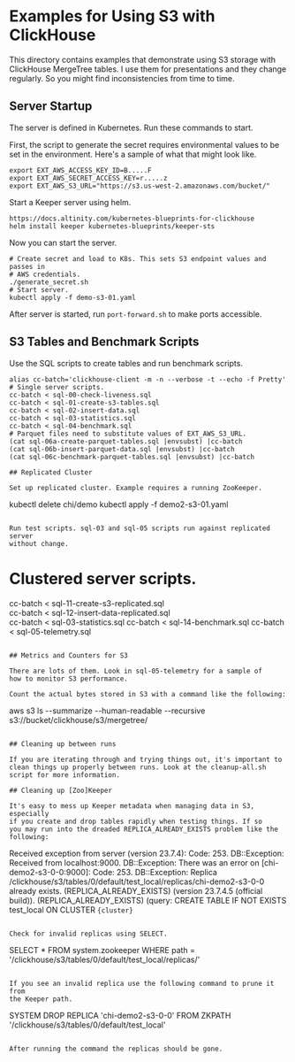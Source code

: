 # Examples for Using S3 with ClickHouse

This directory contains examples that demonstrate using S3 storage
with ClickHouse MergeTree tables. I use them for presentations and
they change regularly. So you might find inconsistencies from time 
to time. 

## Server Startup

The server is defined in Kubernetes. Run these commands to start. 

First, the script to generate the secret requires environmental values to
be set in the environment. Here's a sample of what that might look like.

```
export EXT_AWS_ACCESS_KEY_ID=B.....F
export EXT_AWS_SECRET_ACCESS_KEY=r.....z
export EXT_AWS_S3_URL="https://s3.us-west-2.amazonaws.com/bucket/"
```

Start a Keeper server using helm.
```
https://docs.altinity.com/kubernetes-blueprints-for-clickhouse
helm install keeper kubernetes-blueprints/keeper-sts
```

Now you can start the server. 
```
# Create secret and load to K8s. This sets S3 endpoint values and passes in 
# AWS credentials. 
./generate_secret.sh
# Start server.
kubectl apply -f demo-s3-01.yaml
```
After server is started, run `port-forward.sh` to make ports 
accessible. 

## S3 Tables and Benchmark Scripts

Use the SQL scripts to create tables and run benchmark scripts. 
```
alias cc-batch='clickhouse-client -m -n --verbose -t --echo -f Pretty'
# Single server scripts. 
cc-batch < sql-00-check-liveness.sql
cc-batch < sql-01-create-s3-tables.sql
cc-batch < sql-02-insert-data.sql
cc-batch < sql-03-statistics.sql
cc-batch < sql-04-benchmark.sql
# Parquet files need to substitute values of EXT_AWS_S3_URL.
(cat sql-06a-create-parquet-tables.sql |envsubst) |cc-batch
(cat sql-06b-insert-parquet-data.sql |envsubst) |cc-batch
(cat sql-06c-benchmark-parquet-tables.sql |envsubst) |cc-batch

## Replicated Cluster

Set up replicated cluster. Example requires a running ZooKeeper. 
```
kubectl delete chi/demo
kubectl apply -f demo2-s3-01.yaml
```

Run test scripts. sql-03 and sql-05 scripts run against replicated server
without change. 
```
# Clustered server scripts. 
cc-batch < sql-11-create-s3-replicated.sql  
cc-batch < sql-12-insert-data-replicated.sql  
cc-batch < sql-03-statistics.sql
cc-batch < sql-14-benchmark.sql
cc-batch < sql-05-telemetry.sql
```

## Metrics and Counters for S3

There are lots of them. Look in sql-05-telemetry for a sample of 
how to monitor S3 performance. 

Count the actual bytes stored in S3 with a command like the following:
```
aws s3 ls --summarize --human-readable --recursive s3://bucket/clickhouse/s3/mergetree/
```

## Cleaning up between runs

If you are iterating through and trying things out, it's important to
clean things up properly between runs. Look at the cleanup-all.sh 
script for more information. 

## Cleaning up [Zoo]Keeper

It's easy to mess up Keeper metadata when managing data in S3, especially
if you create and drop tables rapidly when testing things. If so
you may run into the dreaded REPLICA_ALREADY_EXISTS problem like the
following:

```
Received exception from server (version 23.7.4):
Code: 253. DB::Exception: Received from localhost:9000. DB::Exception: There was an error on [chi-demo2-s3-0-0:9000]: Code: 253. DB::Exception: Replica /clickhouse/s3/tables/0/default/test_local/replicas/chi-demo2-s3-0-0 already exists. (REPLICA_ALREADY_EXISTS) (version 23.7.4.5 (official build)). (REPLICA_ALREADY_EXISTS)
(query: CREATE TABLE IF NOT EXISTS test_local ON CLUSTER `{cluster}`
```

Check for invalid replicas using SELECT. 
```
SELECT * FROM system.zookeeper WHERE path = '/clickhouse/s3/tables/0/default/test_local/replicas/'
```

If you see an invalid replica use the following command to prune it from
the Keeper path.

```
SYSTEM DROP REPLICA 'chi-demo2-s3-0-0' FROM ZKPATH '/clickhouse/s3/tables/0/default/test_local'
```

After running the command the replicas should be gone. 

